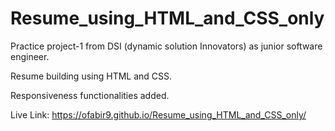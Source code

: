 # Resume_using_HTML_and_CSS_only

Practice project-1 from DSI (dynamic solution Innovators) as junior software engineer.

Resume building using HTML and CSS.

Responsiveness functionalities added.

Live Link: https://ofabir9.github.io/Resume_using_HTML_and_CSS_only/
